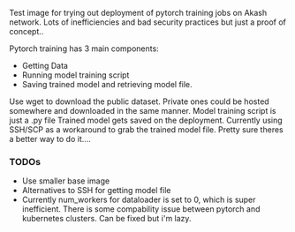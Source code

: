 Test image for trying out deployment of pytorch training jobs on Akash network.
Lots of inefficiencies and bad security practices but just a proof of concept..

Pytorch training has 3 main components:
- Getting Data
- Running model training script
- Saving trained model and retrieving model file.

Use wget to download the public dataset. Private ones could be hosted somewhere and downloaded in the same manner.
Model training script is just a .py file
Trained model gets saved on the deployment. Currently using SSH/SCP as a workaround to grab the trained model file. Pretty sure theres a better way to do it....

### TODOs
- Use smaller base image
- Alternatives to SSH for getting model file
- Currently num_workers for dataloader is set to 0, which is super inefficient. There is some compability issue between pytorch and kubernetes clusters. Can be fixed but i'm lazy.